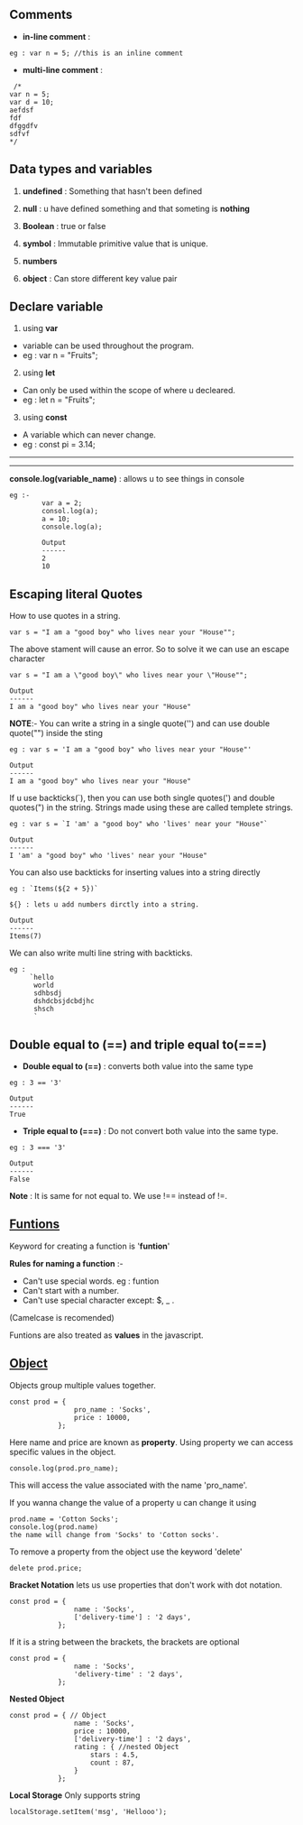 ## **Comments**
* **in-line comment** : 
```
eg : var n = 5; //this is an inline comment
```

* **multi-line comment** : 
``` 
 /*
var n = 5;
var d = 10;
aefdsf
fdf
dfggdfv
sdfvf
*/
```
## **Data types and variables**
1) **undefined** : Something that hasn't been defined
    
2) **null** : u have defined something and that someting is **nothing**

3) **Boolean** : true or false

4) **symbol** : Immutable primitive value that is unique.
    
 5) **numbers**

6) **object** : Can store different key value pair

## **Declare variable**
1) using **var** 
* variable can be used throughout the program.
* eg : var n = "Fruits";

2) using **let**
* Can only be used within the scope of where u decleared.
* eg : let n = "Fruits";

3) using **const**
* A variable which can never change.
* eg :  const pi = 3.14;

----------------------------------------------
----------------------------------------------

**console.log(variable_name)** : allows u to see things in console
```
eg :-
        var a = 2;
        consol.log(a);
        a = 10;
        console.log(a);

        Output
        ------
        2
        10
```

## **Escaping literal Quotes**
How to use quotes in a string.
```
var s = "I am a "good boy" who lives near your "House"";
```

The above stament will cause an error. So to solve it we can use an escape character

```
var s = "I am a \"good boy\" who lives near your \"House"";

Output
------
I am a "good boy" who lives near your "House"
```


**NOTE**:-
You can write a string in a single quote('') and can use double quote("") inside the sting

```
eg : var s = 'I am a "good boy" who lives near your "House"'

Output
------
I am a "good boy" who lives near your "House"
```

If u use backticks(`), then you can use both single quotes(') and double quotes(") in the string. Strings made using these are called templete strings.

```
eg : var s = `I 'am' a "good boy" who 'lives' near your "House"`

Output
------
I 'am' a "good boy" who 'lives' near your "House"
```
You can also use backticks for inserting values into a string directly

```
eg : `Items(${2 + 5})`

${} : lets u add numbers dirctly into a string.

Output
------
Items(7)
```
We can also write multi line string with backticks.

```
eg : 
     `hello 
      world
      sdhbsdj
      dshdcbsjdcbdjhc
      shsch
      `
```

## Double equal to (==) and triple equal to(===)

* **Double equal to (==)** : converts both value into the same type 

```
eg : 3 == '3'

Output
------
True
```
* **Triple equal to (===)** : Do not convert both value into the same type.

```
eg : 3 === '3'

Output
------
False
```
**Note** : It is same for not equal to. We use !== instead of !=.

## [Funtions](https://github.com/Ajallen14/Javascript/blob/main/funtions.html)

Keyword for creating a function is '**funtion**'

**Rules for naming a function** :-
- Can't use special words. eg : funtion
- Can't start with a number.
- Can't use special character except: $, _ .

(Camelcase is recomended)

Funtions are also treated as **values** in the javascript.

## [Object]()

Objects group multiple values together.

```
const prod = {
                pro_name : 'Socks',
                price : 10000,
            };
```

Here name and price are known as **property**. Using property we can access specific values in the object.

```
console.log(prod.pro_name);
```
This will access the value associated with the name 'pro_name'.

If you wanna change the value of a property u can change it using
```
prod.name = 'Cotton Socks';
console.log(prod.name)
the name will change from 'Socks' to 'Cotton socks'.
```

To remove a property from the object use the keyword 'delete'
```
delete prod.price;
```
**Bracket Notation** lets us use properties that don't work with dot notation.

```
const prod = {
                name : 'Socks',
                ['delivery-time'] : '2 days',
            };
```
If it is a string between the brackets, the brackets are optional
```
const prod = {
                name : 'Socks',
                'delivery-time' : '2 days',
            };
```
**Nested Object**
```
const prod = { // Object
                name : 'Socks',
                price : 10000,
                ['delivery-time'] : '2 days',
                rating : { //nested Object
                    stars : 4.5,
                    count : 87,
                }
            };
```

**Local Storage**
Only supports string

```
localStorage.setItem('msg', 'Hellooo');